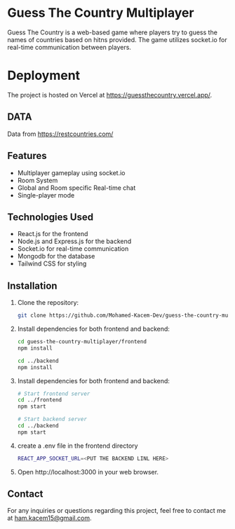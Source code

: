 # Guess The Country Multiplayer

Guess The Country is a web-based game where players try to guess the names of countries based on hitns provided. The game utilizes socket.io for real-time communication between players.

# Deployment

The project is hosted on Vercel at https://guessthecountry.vercel.app/.

## DATA

Data from https://restcountries.com/

## Features

- Multiplayer gameplay using socket.io
- Room System
- Global and Room specific Real-time chat
- Single-player mode

## Technologies Used

- React.js for the frontend
- Node.js and Express.js for the backend
- Socket.io for real-time communication
- Mongodb for the database
- Tailwind CSS for styling

## Installation

1. Clone the repository:

   ```bash
   git clone https://github.com/Mohamed-Kacem-Dev/guess-the-country-multiplayer.git
   ```

2. Install dependencies for both frontend and backend:

   ```bash
   cd guess-the-country-multiplayer/frontend
   npm install

   cd ../backend
   npm install
   ```

3. Install dependencies for both frontend and backend:

   ```bash
   # Start frontend server
   cd ../frontend
   npm start

   # Start backend server
   cd ../backend
   npm start
   ```

4. create a .env file in the frontend directory

   ```bash
   REACT_APP_SOCKET_URL=<PUT THE BACKEND LINL HERE>
   ```

5. Open http://localhost:3000 in your web browser.

## Contact

For any inquiries or questions regarding this project, feel free to contact me at ham.kacem15@gmail.com.
